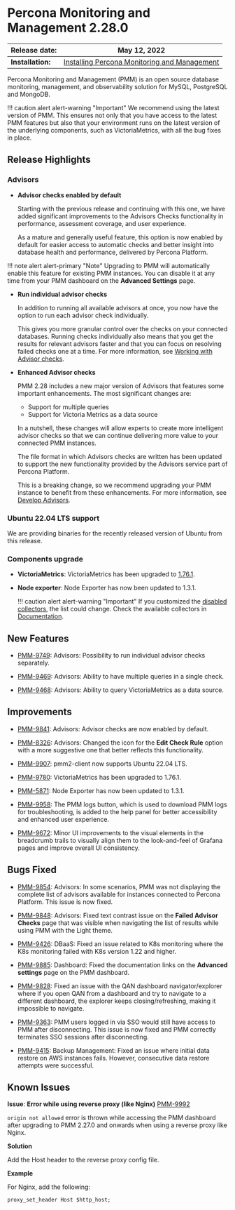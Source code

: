 # Percona Monitoring and Management 2.28.0

| **Release date:** | May 12, 2022                                                                                    |
| ----------------- | ----------------------------------------------------------------------------------------------- |
| **Installation:** | [Installing Percona Monitoring and Management](https://www.percona.com/software/pmm/quickstart) |

Percona Monitoring and Management (PMM) is an open source database monitoring, management, and observability solution for MySQL, PostgreSQL and MongoDB.

!!! caution alert alert-warning "Important"
    We recommend using the latest version of PMM. This ensures not only that you have access to the latest PMM features but also that your environment runs on the latest version of the underlying components, such as VictoriaMetrics, with all the bug fixes in place.

## Release Highlights

### Advisors

- **Advisor checks enabled by default**

  Starting with the previous release and continuing with this one, we have added significant improvements to the Advisors Checks functionality in performance, assessment coverage, and user experience.

  As a mature and generally useful feature, this option is now enabled by default for easier access to automatic checks and better insight into database health and performance, delivered by Percona Platform.

!!! note alert alert-primary "Note"
    Upgrading to PMM will automatically enable this feature for existing PMM instances. You can disable it at any time from your PMM dashboard on the **Advanced Settings** page.

- **Run individual advisor checks**

  In addition to running all available advisors at once, you now have the option to run each advisor check individually.

  This gives you more granular control over the checks on your connected databases. Running checks individually also means that you get the results for relevant advisors faster and that you can focus on resolving failed checks one at a time. For more information, see [Working with Advisor checks](https://docs.percona.com/percona-monitoring-and-management/how-to/advisors.html).

- **Enhanced Advisor checks**

  PMM 2.28 includes a new major version of Advisors that features some important enhancements. The most significant changes are:

  - Support for multiple queries
  - Support for Victoria Metrics as a data source

  In a nutshell, these changes will allow experts to create more intelligent advisor checks so that we can continue delivering more value to your connected PMM instances.

  The file format in which Advisors checks are written has been updated to support the new functionality provided by the Advisors service part of Percona Platform.

  This is a breaking change, so we recommend upgrading your PMM instance to benefit from these enhancements. For more information, see [Develop Advisors](https://docs.percona.com/percona-monitoring-and-management/details/develop-checks.html).

### Ubuntu 22.04 LTS support

We are providing binaries for the recently released version of Ubuntu from this release.

### Components upgrade

- **VictoriaMetrics**: VictoriaMetrics has been upgraded to [1.76.1](https://github.com/VictoriaMetrics/VictoriaMetrics/releases/tag/v1.76.1).

- **Node exporter**: Node Exporter has now been updated to 1.3.1.

    !!! caution alert alert-warning "Important"
        If you customized the [disabled collectors](https://docs.percona.com/percona-monitoring-and-management/details/commands/pmm-admin.html#disable-collectors), the list could change. Check the available collectors in [Documentation](https://github.com/percona/node_exporter/blob/main/README.md#collectors).

## New Features

- [PMM-9749](https://jira.percona.com/browse/PMM-9849): Advisors: Possibility to run individual advisor checks separately.

- [PMM-9469](https://jira.percona.com/browse/PMM-9469): Advisors: Ability to have multiple queries in a single check.

- [PMM-9468](https://jira.percona.com/browse/PMM-9468): Advisors: Ability to query VictoriaMetrics as a data source.

## Improvements

- [PMM-9841](https://jira.percona.com/browse/PMM-9841): Advisors: Advisor checks are now enabled by default.

- [PMM-8326](https://jira.percona.com/browse/PMM-8326): Advisors: Changed the icon for the **Edit Check Rule** option with a more suggestive one that better reflects this functionality.

- [PMM-9907](https://jira.percona.com/browse/PMM-9907): pmm2-client now supports Ubuntu 22.04 LTS.

- [PMM-9780](https://jira.percona.com/browse/PMM-9780): VictoriaMetrics has been upgraded to 1.76.1.

- [PMM-5871](https://jira.percona.com/browse/PMM-5871): Node Exporter has now been updated to 1.3.1.

- [PMM-9958](https://jira.percona.com/browse/PMM-9958): The PMM logs button, which is used to download PMM logs for troubleshooting, is added to the help panel for better accessibility and enhanced user experience.
- [PMM-9672](https://jira.percona.com/browse/PMM-9672): Minor UI improvements to the visual elements in the breadcrumb trails to visually align them to the look-and-feel of Grafana pages and improve overall UI consistency.

## Bugs Fixed

- [PMM-9854](https://jira.percona.com/browse/PMM-9854): Advisors: In some scenarios, PMM was not displaying the complete list of advisors available for instances connected to Percona Platform. This issue is now fixed.

- [PMM-9848](https://jira.percona.com/browse/PMM-9848): Advisors: Fixed text contrast issue on the **Failed Advisor Checks** page that was visible when navigating the list of results while using PMM with the Light theme.

- [PMM-9426](https://jira.percona.com/browse/PMM-9426): DBaaS: Fixed an issue related to K8s monitoring where the K8s monitoring failed with K8s version 1.22 and higher.

- [PMM-9885](https://jira.percona.com/browse/PMM-9885): Dashboard: Fixed the documentation links on the **Advanced settings** page on the PMM dashboard.

- [PMM-9828](https://jira.percona.com/browse/PMM-9828): Fixed an issue with the QAN dashboard navigator/explorer where if you open QAN from a dashboard and try to navigate to a different dashboard, the explorer keeps closing/refreshing, making it impossible to navigate.
- [PMM-9363](https://jira.percona.com/browse/PMM-9363): PMM users logged in via SSO would still have access to PMM after disconnecting. This issue is now fixed and PMM correctly terminates SSO sessions after disconnecting.

- [PMM-9415](https://jira.percona.com/browse/PMM-9415): Backup Management: Fixed an issue where initial data restore on AWS instances fails. However, consecutive data restore attempts were successful.


## Known Issues

**Issue**: **Error while using reverse proxy (like Nginx)** [PMM-9992](https://jira.percona.com/browse/PMM-9992)

`origin not allowed` error is thrown while accessing the PMM dashboard after upgrading to PMM 2.27.0 and onwards when using a reverse proxy like Nginx.

**Solution**

Add the Host header to the reverse proxy config file.

**Example** 

For Nginx, add the following:

`proxy_set_header Host $http_host;`
